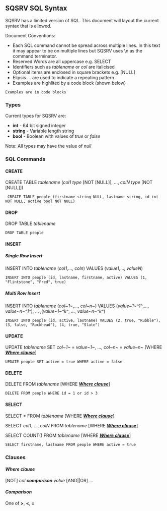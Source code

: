 ## SQSRV SQL Syntax ##

SQSRV has a limited version of SQL. This document will layout the current syntax that is allowed. 

Document Conventions:

- Each SQL command cannot be spread across multiple lines. In this text it may appear to be on multiple lines but SQSRV uses \n as the command terminator.
- Reserved Words are all uppercase e.g. SELECT
- Identifiers such as *tablename* or *col* are italicised
- Optional items are enclosed in square brackets e.g. \[NULL]
- Elipsis ... are used to indicate a repeating pattern
- Examples are highlited by a code block (shown below)

~~~
Examples are in code blocks
~~~

### Types ###

Current types for SQSRV are:

*	**int** - 64 bit signed integer
*	**string** - Variable length string
*	**bool** - Boolean with values of *true* or *false*

Note: All types may have the value of *null*

### SQL Commands ###

#### CREATE ####

CREATE TABLE *tablename* (*col1* *type* \[NOT \[NULL]], ..., *colN* *type* \[NOT \[NULL]])
  
	 CREATE TABLE people (firstname string NULL, lastname string, id int NOT NULL, active bool NOT NULL)
  
#### DROP ####

DROP TABLE *tablename*

~~~
DROP TABLE people
~~~

#### INSERT ####

##### Single Row Insert #####

INSERT INTO *tablename* (*col1*,..., *coln*) VALUES (*value1*,..., *valueN*)

~~~
INSERT INTO people (id, lastname, firstname, active) VALUES (1, "Flintstone", "Fred", true)
~~~

##### Multi Row Insert #####

INSERT INTO *tablename* (*col~1~*,..., *col~n~*) VALUES (*value~1~^1^*,..., *value~n~^1^*), ... ,(*value~1~^k^*, ..., *value~n~^k^*)

~~~
INSERT INTO people (id, active, lastname) VALUES (2, true, "Rubble"), (3, false, "Rockhead"), (4, true, "Slate")
~~~

#### UPDATE ####

UPDATE *tablename* SET *col~1~* = *value~1~*, ..., *col~n~* = *value~n~* \[WHERE [***Where clause***](#where-clause)]

~~~
UPDATE people SET active = true WHERE active = false
~~~

#### DELETE ####

DELETE FROM *tablename* \[WHERE [***Where clause***](#where-clause)]

~~~
DELETE FROM people WHERE id = 1 or id > 3
~~~

#### SELECT ####

SELECT * FROM *tablename* \[WHERE [***Where clause***](#where-clause)] 

SELECT *col1*, ..., *colN* FROM *tablename* \[WHERE [***Where clause***](#where-clause)] 

SELECT COUNT() FROM *tablename* \[WHERE [***Where clause***](#where-clause)] 

~~~
SELECT firstname, lastname FROM people WHERE active = true
~~~

### Clauses ###

#### *Where clause* ####

\[NOT] *col* ***comparison*** *value* \[AND||OR] ...

#### *Comparison* ####

One of **>**, **<**, **=**
